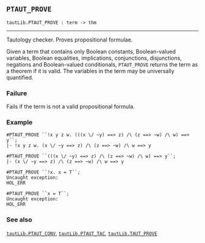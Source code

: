 ## `PTAUT_PROVE`

``` hol4
tautLib.PTAUT_PROVE : term -> thm
```

------------------------------------------------------------------------

Tautology checker. Proves propositional formulae.

Given a term that contains only Boolean constants, Boolean-valued
variables, Boolean equalities, implications, conjunctions, disjunctions,
negations and Boolean-valued conditionals, `PTAUT_PROVE` returns the
term as a theorem if it is valid. The variables in the term may be
universally quantified.

### Failure

Fails if the term is not a valid propositional formula.

### Example

``` hol4
#PTAUT_PROVE ``!x y z w. (((x \/ ~y) ==> z) /\ (z ==> ~w) /\ w) ==> y``;
|- !x y z w. (x \/ ~y ==> z) /\ (z ==> ~w) /\ w ==> y

#PTAUT_PROVE ``(((x \/ ~y) ==> z) /\ (z ==> ~w) /\ w) ==> y``;
|- (x \/ ~y ==> z) /\ (z ==> ~w) /\ w ==> y

#PTAUT_PROVE ``!x. x = T``;
Uncaught exception:
HOL_ERR

#PTAUT_PROVE ``x = T``;
Uncaught exception:
HOL_ERR
```

### See also

[`tautLib.PTAUT_CONV`](#tautLib.PTAUT_CONV),
[`tautLib.PTAUT_TAC`](#tautLib.PTAUT_TAC),
[`tautLib.TAUT_PROVE`](#tautLib.TAUT_PROVE)
